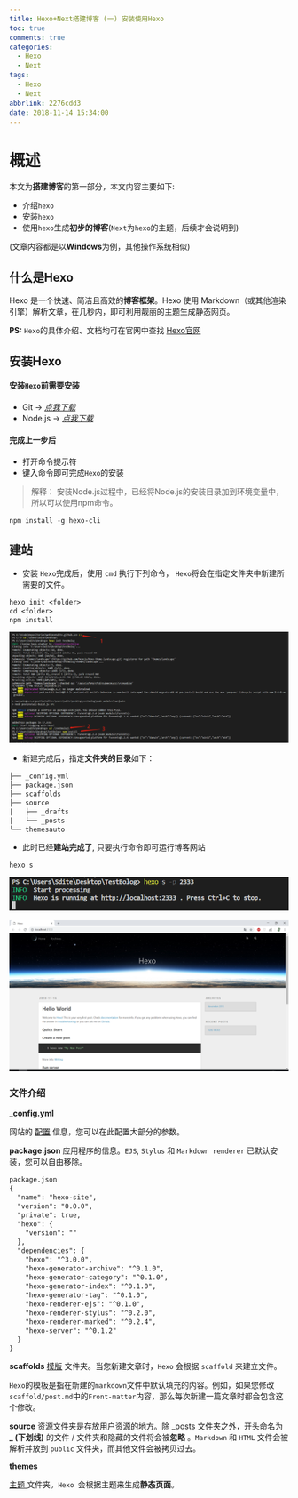 ```yaml
---
title: Hexo+Next搭建博客 (一) 安装使用Hexo
toc: true
comments: true
categories:
  - Hexo 
  - Next
tags:
  - Hexo
  - Next
abbrlink: 2276cdd3
date: 2018-11-14 15:34:00
---
```


# 概述
本文为**搭建博客**的第一部分，本文内容主要如下:

- 介绍`hexo`
- 安装`hexo`
- 使用`hexo`生成**初步的博客**(`Next`为`hexo`的主题，后续才会说明到)

(文章内容都是以**Windows**为例，其他操作系统相似)

<!-- more -->

## 什么是Hexo

Hexo 是一个快速、简洁且高效的**博客框架**。Hexo 使用 Markdown（或其他渲染引擎）解析文章，在几秒内，即可利用靓丽的主题生成静态网页。

**PS:** `Hexo`的具体介绍、文档均可在官网中查找 [Hexo官网](https://hexo.io/)

## 安装Hexo

#### 安装`Hexo`**前**需要安装
- Git -> [<i class="fa fa-download" aria-hidden="true">点我下载</i>](https://git-scm.com/downloads)
- Node.js -> [<i class="fa fa-download" aria-hidden="true">点我下载</i>](https://nodejs.org/en/)

#### 完成上一步后
- 打开命令提示符
- 键入命令即可完成`Hexo`的安装

> 解释： 安装Node.js过程中，已经将Node.js的安装目录加到环境变量中，所以可以使用npm命令。

```
npm install -g hexo-cli
```

## 建站

- 安装 `Hexo`完成后，使用 `cmd` 执行下列命令， `Hexo`将会在指定文件夹中新建所需要的文件。

```
hexo init <folder>
cd <folder>
npm install
```

![](/images/2018-11-16-14-48-59.png)

- 新建完成后，指定**文件夹的目录**如下：

```
├── _config.yml
├── package.json
├── scaffolds
├── source
|   ├── _drafts
|   └── _posts
└── themesauto
```

- 此时已经**建站完成了**, 只要执行命令即可运行博客网站

```
hexo s
```

![](/images/2018-11-16-14-54-10.png)

![](/images/2018-11-16-14-54-50.png)

### 文件介绍
**_config.yml**

网站的 [配置](https://hexo.io/zh-cn/docs/configuration) 信息，您可以在此配置大部分的参数。

**package.json**
应用程序的信息。`EJS`, `Stylus` 和 `Markdown renderer` 已默认安装，您可以自由移除。

```
package.json
{
  "name": "hexo-site",
  "version": "0.0.0",
  "private": true,
  "hexo": {
    "version": ""
  },
  "dependencies": {
    "hexo": "^3.0.0",
    "hexo-generator-archive": "^0.1.0",
    "hexo-generator-category": "^0.1.0",
    "hexo-generator-index": "^0.1.0",
    "hexo-generator-tag": "^0.1.0",
    "hexo-renderer-ejs": "^0.1.0",
    "hexo-renderer-stylus": "^0.2.0",
    "hexo-renderer-marked": "^0.2.4",
    "hexo-server": "^0.1.2"
  }
}
```

**scaffolds**
[模版](https://hexo.io/zh-cn/docs/writing) 文件夹。当您新建文章时，`Hexo` 会根据 `scaffold` 来建立文件。

`Hexo`的模板是指在新建的`markdown`文件中默认填充的内容。例如，如果您修改`scaffold/post.md`中的`Front-matter`内容，那么每次新建一篇文章时都会包含这个修改。

**source**
资源文件夹是存放用户资源的地方。除 _posts 文件夹之外，开头命名为 **\_ (下划线)** 的文件 / 文件夹和隐藏的文件将会被**忽略** 。`Markdown` 和 `HTML` 文件会被解析并放到 `public` 文件夹，而其他文件会被拷贝过去。

**themes**

[主题 ](https://hexo.io/zh-cn/docs/themes)文件夹。`Hexo `会根据主题来生成**静态页面**。
